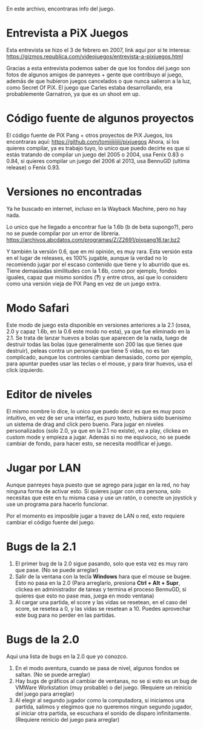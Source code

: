En este archivo, encontraras info del juego.

# Entrevista a PiX Juegos

Esta entrevista se hizo el 3 de febrero en 2007, link aquí por si te interesa: https://gizmos.republica.com/videojuegos/entrevista-a-pixjuegos.html

Gracias a esta entrevista podemos saber de que los fondos del juego son fotos de algunos amigos de panreyes + gente que contribuyo al juego, además de que hubieron juegos cancelados o que nunca salieron a la luz, como Secret Of PiX. El juego que Carles estaba desarrollando, era probablemente Garnatron, ya que es un shoot em up.

# Código fuente de algunos proyectos
El código fuente de PiX Pang + otros proyectos de PiX Juegos, los encontraras aquí: https://github.com/tomiiiiiiiii/pixjuegos
Ahora, si los quieres compilar, ya es trabajo tuyo, lo unico que puedo decirte es que si estás tratando de compilar un juego del 2005 o 2004, usa Fenix 0.83 o 0.84, si quieres compilar un juego del 2006 al 2013, usa BennuGD (ultima release) o Fenix 0.93.

# Versiones no encontradas
Ya he buscado en internet, incluso en la Wayback Machine, pero no hay nada. 

Lo unico que he llegado a encontrar fue la 1.6b (b de beta supongo?), pero no se puede compilar por un error de libreria.
https://archivos.abcdatos.com/programas/Z/Z2691/pixpang16.tar.bz2

Y también la versión 0.6, que en mi opinión, es muy rara.
Esta versión esta en el lugar de releases, es 100% jugable, aunque la verdad no lo recomiendo jugar por el escaso contenido que tiene y lo aburrido que es.
Tiene demasiadas similitudes con la 1.6b, como por ejemplo, fondos iguales, capaz que mismo sonidos (**?**) y entre otros, así que lo considero como una versión vieja de PiX Pang en vez de un juego extra.

# Modo Safari
Este modo de juego esta disponible en versiones anteriores a la 2.1 (osea, 2.0 y capaz 1.6b, en la 0.6 este modo no esta), ya que fue eliminado en la 2.1. Se trata de lanzar huevos a bolas que aparecen de la nada, luego de destruir todas las bolas (que generalmente son 200 las que tienes que destruir), peleas contra un personaje que tiene 5 vidas, no es tan complicado, aunque los controles cambian demasiado, como por ejemplo, para apuntar puedes usar las teclas o el mouse, y para tirar huevos, usa el click izquierdo.

# Editor de niveles
El mismo nombre lo dice, lo unico que puedo decir es que es muy poco intuitivo, en vez de ser una interfaz, es puro texto, hubiera sido buenisimo un sistema de drag and click pero bueno. Para jugar en niveles personalizados (solo 2.0, ya que en la 2.1 no existe), ve a play, clickea en custom mode y empieza a jugar. Además si no me equivoco, no se puede cambiar de fondo, para hacer esto, se necesita modificar el juego.

# Jugar por LAN
Aunque panreyes haya puesto que se agrego para jugar en la red, no hay ninguna forma de activar esto. 
Si quieres jugar con otra persona, solo necesitas que este en tu misma casa y use un ratón, o conecte un joystick y use un programa para hacerlo funcionar.

Por el momento es imposible jugar a travez de LAN o red, esto requiere cambiar el código fuente del juego.

# Bugs de la 2.1
1. El primer bug de la 2.0 sigue pasando, solo que esta vez es muy raro que pase. (No se puede arreglar)
2. Salir de la ventana con la tecla **Windows** hara que el mouse se bugee. Esto no pasa en la 2.0 (Para arreglarlo, presiona **Ctrl + Alt + Supr**, clickea en administrador de tareas y termina el proceso BennuGD, si quieres que esto no pase mas, juega en modo ventana)
3. Al cargar una partida, el score y las vidas se resetean, en el caso del score, se resetea a 0, y las vidas se resetean a 10. Puedes aprovechar este bug para no perder en las partidas.

# Bugs de la 2.0
Aquí una lista de bugs en la 2.0 que yo conozco.

1. En el modo aventura, cuando se pasa de nivel, algunos fondos se saltan. (No se puede arreglar)
2. Hay bugs de gráficos al cambiar de ventanas, no se si esto es un bug de VMWare Workstation (muy probable) o del juego. (Requiere un reinicio del juego para arreglar)
3. Al elegir al segundo jugador como la computadora, si iniciamos una partida, salimos y elegimos que no queremos ningun segundo jugador, al iniciar otra partida, se escuchara el sonido de disparo infinitamente. (Requiere reinicio del juego para arreglar)
